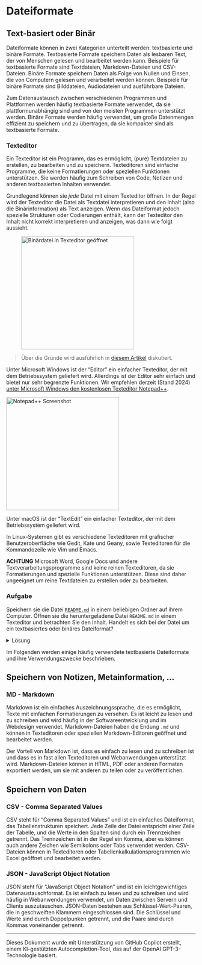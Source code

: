 # Dateiformate

## Text-basiert oder Binär

Dateiformate können in zwei Kategorien unterteilt werden: textbasierte
und binäre Formate. Textbasierte Formate speichern Daten als lesbaren
Text, der von Menschen gelesen und bearbeitet werden kann. Beispiele für
textbasierte Formate sind Textdateien, Markdown-Dateien und CSV-Dateien.
Binäre Formate speichern Daten als Folge von Nullen und Einsen, die von
Computern gelesen und verarbeitet werden können. Beispiele für binäre
Formate sind Bilddateien, Audiodateien und ausführbare Dateien.

Zum Datenaustausch zwischen verschiedenen Programmen und Plattformen
werden häufig textbasierte Formate verwendet, da sie plattformunabhängig
sind und von den meisten Programmen unterstützt werden. Binäre Formate
werden häufig verwendet, um große Datenmengen effizient zu speichern und
zu übertragen, da sie kompakter sind als textbasierte Formate.

### Texteditor

Ein Texteditor ist ein Programm, das es ermöglicht, (pure) Textdateien
zu erstellen, zu bearbeiten und zu speichern. Texteditoren sind einfache
Programme, die keine Formatierungen oder speziellen Funktionen
unterstützen. Sie werden häufig zum Schreiben von Code, Notizen und
anderen textbasierten Inhalten verwendet.

Grundlegend können sie *jede* Datei mit einem Texteditor öffnen. In der
Regel wird der Texteditor die Datei als Textdatei interpretieren und den
Inhalt (also die Binärinformation) als Text anzeigen. Wenn das
Dateiformat jedoch spezielle Strukturen oder Codierungen enthält, kann
der Texteditor den Inhalt nicht korrekt interpretieren und anzeigen, was
dann wie folgt aussieht.

<figure>
<img
src="https://www.nayuki.io/res/what-are-binary-and-text-files/binary-file-in-text-editor.png"
alt="" />
<figcaption
aria-hidden="true"><img src="https://www.nayuki.io/res/what-are-binary-and-text-files/binary-file-in-text-editor.png" width=300 title="Binärdatei in Texteditor geöffnet"></figcaption>
</figure>

> Über die Gründe wird ausführlich in [diesem
> Artikel](https://www.nayuki.io/page/what-are-binary-and-text-files)
> diskutiert.

Unter Microsoft Windows ist der “Editor” ein einfacher Texteditor, der
mit dem Betriebssystem geliefert wird. Allerdings ist der Editor sehr
einfach und bietet nur sehr begrenzte Funktionen. Wir empfehlen derzeit
(Stand 2024) [unter Microsoft Windows den kostenlosen Texteditor
Notepad++](https://notepad-plus-plus.org/).

[<img src="https://notepad-plus-plus.org/assets/images/notepad4ever.png" width="300" title="Notepad++ Screenshot">](https://notepad-plus-plus.org/assets/images/notepad4ever.png)

Unter macOS ist der “TextEdit” ein einfacher Texteditor, der mit dem
Betriebssystem geliefert wird.

In Linux-Systemen gibt es verschiedene Texteditoren mit grafischer
Benutzeroberfläche wie Gedit, Kate und Geany, sowie Texteditoren für die
Kommandozeile wie Vim und Emacs.

**ACHTUNG** Microsoft Word, Google Docs und andere
Textverarbeitungsprogramme sind keine reinen Texteditoren, da sie
Formatierungen und spezielle Funktionen unterstützen. Diese sind daher
ungeeignet um reine Textdateien zu erstellen oder zu bearbeiten.

### Aufgabe

Speichern sie die Datei [`README.md`](README.md) in einem beliebigen
Ordner auf ihrem Computer. Öffnen sie die heruntergeladene Datei
`README.md` in einem Texteditor und betrachten Sie den Inhalt. Handelt
es sich bei der Datei um ein textbasiertes oder binäres Dateiformat?

<details>
<summary>
Lösung
</summary>

> `.md` ist die Dateiendung für Markdown-Dateien, die ein textbasiertes
> Dateiformat sind. Die Datei `README.md` kann in einem Texteditor
> geöffnet und bearbeitet werden. Details zur Markdown-Syntax werden
> später weiter unten diskutiert.

</details>

Im Folgenden werden einige häufig verwendete textbasierte Dateiformate
und ihre Verwendungszwecke beschrieben.

## Speichern von Notizen, Metainformation, …

### MD - Markdown

Markdown ist ein einfaches Auszeichnungssprache, die es ermöglicht,
Texte mit einfachen Formatierungen zu versehen. Es ist leicht zu lesen
und zu schreiben und wird häufig in der Softwareentwicklung und im
Webdesign verwendet. Markdown-Dateien haben die Endung `.md` und können
in Texteditoren oder speziellen Markdown-Editoren geöffnet und
bearbeitet werden.

Der Vorteil von Markdown ist, dass es einfach zu lesen und zu schreiben
ist und dass es in fast allen Texteditoren und Webanwendungen
unterstützt wird. Markdown-Dateien können in HTML, PDF oder anderen
Formaten exportiert werden, um sie mit anderen zu teilen oder zu
veröffentlichen.

## Speichern von Daten

### CSV - Comma Separated Values

CSV steht für “Comma Separated Values” und ist ein einfaches
Dateiformat, das Tabellenstrukturen speichert. Jede Zeile der Datei
entspricht einer Zeile der Tabelle, und die Werte in den Spalten sind
durch ein Trennzeichen getrennt. Das Trennzeichen ist in der Regel ein
Komma, aber es können auch andere Zeichen wie Semikolons oder Tabs
verwendet werden. CSV-Dateien können in Texteditoren oder
Tabellenkalkulationsprogrammen wie Excel geöffnet und bearbeitet werden.

### JSON - JavaScript Object Notation

JSON steht für “JavaScript Object Notation” und ist ein
leichtgewichtiges Datenaustauschformat. Es ist einfach zu lesen und zu
schreiben und wird häufig in Webanwendungen verwendet, um Daten zwischen
Servern und Clients auszutauschen. JSON-Daten bestehen aus
Schlüssel-Wert-Paaren, die in geschweiften Klammern eingeschlossen sind.
Die Schlüssel und Werte sind durch Doppelpunken getrennt, und die Paare
sind durch Kommas voneinander getrennt.

------------------------------------------------------------------------

Dieses Dokument wurde mit Unterstützung von GitHub Copilot erstellt,
einem KI-gestützten Autocompletion-Tool, das auf der OpenAI
GPT-3-Technologie basiert.
